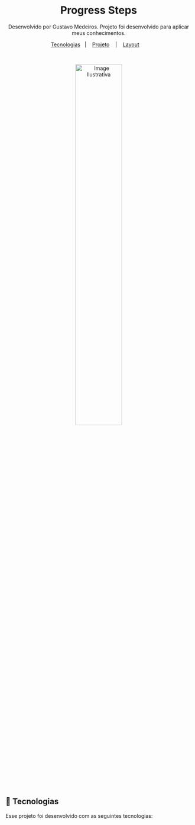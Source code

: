 <h1 align="center"> Progress Steps </h1>

<p align="center">
Desenvolvido por Gustavo Medeiros. Projeto foi desenvolvido para aplicar meus conhecimentos. 
</p>

<p align="center">
  <a href="#-tecnologias">Tecnologias</a>&nbsp;&nbsp;&nbsp;|&nbsp;&nbsp;&nbsp;
  <a href="#-projeto">Projeto</a> &nbsp;&nbsp;&nbsp;|&nbsp;&nbsp;&nbsp;
  <a href="#-layout">Layout</a> &nbsp;&nbsp;&nbsp;&nbsp;

</p>

<p align="center">
</p>

<br>
<p align="center">
<img alt="Image Ilustrativa" src="./image/finalizado.jpg" width="50%">

</p>

## 🚀 Tecnologias

Esse projeto foi desenvolvido com as seguintes tecnologias:
